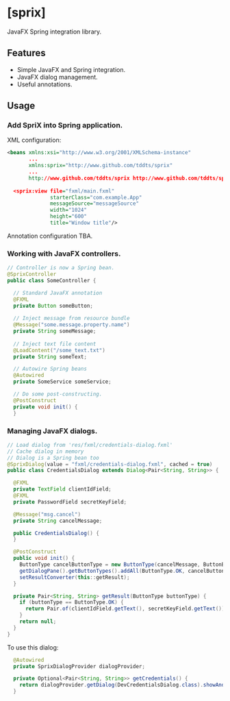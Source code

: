 # [sprix]
JavaFX Spring integration library.

## Features
- Simple JavaFX and Spring integration.
- JavaFX dialog management.
- Useful annotations.

## Usage
### Add SpriX into Spring application.
XML configuration:
```xml
<beans xmlns:xsi="http://www.w3.org/2001/XMLSchema-instance"
       ...
       xmlns:sprix="http://www.github.com/tddts/sprix"
       ...
       http://www.github.com/tddts/sprix http://www.github.com/tddts/sprix/sprix.xsd">
       
  <sprix:view file="fxml/main.fxml"
              starterClass="com.example.App"
              messageSource="messageSource"
              width="1024"
              height="600"
              title="Window title"/>
```
Annotation configuration TBA.
### Working with JavaFX controllers.
```java
// Controller is now a Spring bean.
@SprixController
public class SomeController {

  // Standard JavaFX annotation
  @FXML
  private Button someButton;
  
  // Inject message from resource bundle
  @Message("some.message.property.name")
  private String someMessage;
  
  // Inject text file content
  @LoadContent("/some_text.txt")
  private String someText;

  // Autowire Spring beans
  @Autowired
  private SomeService someService;

  // Do some post-constructing.
  @PostConstruct
  private void init() {
  }
```

### Managing JavaFX dialogs.
```java
// Load dialog from 'res/fxml/credentials-dialog.fxml'
// Cache dialog in memory
// Dialog is a Spring bean too
@SprixDialog(value = "fxml/credentials-dialog.fxml", cached = true)
public class CredentialsDialog extends Dialog<Pair<String, String>> {

  @FXML
  private TextField clientIdField;
  @FXML
  private PasswordField secretKeyField;

  @Message("msg.cancel")
  private String cancelMessage;

  public CredentialsDialog() {
  }

  @PostConstruct
  public void init() {
    ButtonType cancelButtonType = new ButtonType(cancelMessage, ButtonBar.ButtonData.CANCEL_CLOSE);
    getDialogPane().getButtonTypes().addAll(ButtonType.OK, cancelButtonType);
    setResultConverter(this::getResult);
  }

  private Pair<String, String> getResult(ButtonType buttonType) {
    if (buttonType == ButtonType.OK) {
      return Pair.of(clientIdField.getText(), secretKeyField.getText());
    }
    return null;
  }
}
```
To use this dialog:
```java
  @Autowired
  private SprixDialogProvider dialogProvider;

  private Optional<Pair<String, String>> getCredentials() {
    return dialogProvider.getDialog(DevCredentialsDialog.class).showAndWait();
  }  
```
